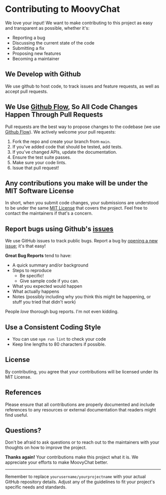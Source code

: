 # Contributing to MoovyChat

We love your input! We want to make contributing to this project as easy and transparent as possible, whether it's:

- Reporting a bug
- Discussing the current state of the code
- Submitting a fix
- Proposing new features
- Becoming a maintainer

## We Develop with Github

We use github to host code, to track issues and feature requests, as well as accept pull requests.

## We Use [Github Flow](https://guides.github.com/introduction/flow/index.html), So All Code Changes Happen Through Pull Requests

Pull requests are the best way to propose changes to the codebase (we use [Github Flow](https://guides.github.com/introduction/flow/index.html)). We actively welcome your pull requests:

1. Fork the repo and create your branch from `main`.
2. If you've added code that should be tested, add tests.
3. If you've changed APIs, update the documentation.
4. Ensure the test suite passes.
5. Make sure your code lints.
6. Issue that pull request!

## Any contributions you make will be under the MIT Software License

In short, when you submit code changes, your submissions are understood to be under the same [MIT License](https://opensource.org/licenses/MIT) that covers the project. Feel free to contact the maintainers if that's a concern.

## Report bugs using Github's [issues](https://github.com/yourusername/yourprojectname/issues)

We use GitHub issues to track public bugs. Report a bug by [opening a new issue](https://github.com/yourusername/yourprojectname/issues/new); it's that easy!

**Great Bug Reports** tend to have:

- A quick summary and/or background
- Steps to reproduce
  - Be specific!
  - Give sample code if you can.
- What you expected would happen
- What actually happens
- Notes (possibly including why you think this might be happening, or stuff you tried that didn't work)

People _love_ thorough bug reports. I'm not even kidding.

## Use a Consistent Coding Style

- You can use `npm run lint` to check your code
- Keep line lengths to 80 characters if possible.

## License

By contributing, you agree that your contributions will be licensed under its MIT License.

## References

Please ensure that all contributions are properly documented and include references to any resources or external documentation that readers might find useful.

## Questions?

Don't be afraid to ask questions or to reach out to the maintainers with your thoughts on how to improve the project.

**Thanks again!** Your contributions make this project what it is. We appreciate your efforts to make MoovyChat better.

---

Remember to replace `yourusername/yourprojectname` with your actual GitHub repository details. Adjust any of the guidelines to fit your project's specific needs and standards.
